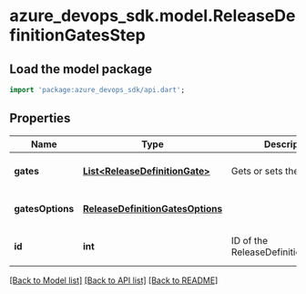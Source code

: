 # azure_devops_sdk.model.ReleaseDefinitionGatesStep

## Load the model package
```dart
import 'package:azure_devops_sdk/api.dart';
```

## Properties
Name | Type | Description | Notes
------------ | ------------- | ------------- | -------------
**gates** | [**List&lt;ReleaseDefinitionGate&gt;**](ReleaseDefinitionGate.md) | Gets or sets the gates. | [optional] [default to []]
**gatesOptions** | [**ReleaseDefinitionGatesOptions**](ReleaseDefinitionGatesOptions.md) |  | [optional] [default to null]
**id** | **int** | ID of the ReleaseDefinitionGateStep. | [optional] [default to null]

[[Back to Model list]](../README.md#documentation-for-models) [[Back to API list]](../README.md#documentation-for-api-endpoints) [[Back to README]](../README.md)


